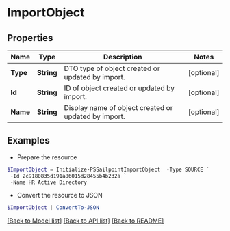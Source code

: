 # ImportObject
## Properties

Name | Type | Description | Notes
------------ | ------------- | ------------- | -------------
**Type** | **String** | DTO type of object created or updated by import. | [optional] 
**Id** | **String** | ID of object created or updated by import. | [optional] 
**Name** | **String** | Display name of object created or updated by import. | [optional] 

## Examples

- Prepare the resource
```powershell
$ImportObject = Initialize-PSSailpointImportObject  -Type SOURCE `
 -Id 2c9180835d191a86015d28455b4b232a `
 -Name HR Active Directory
```

- Convert the resource to JSON
```powershell
$ImportObject | ConvertTo-JSON
```

[[Back to Model list]](../README.md#documentation-for-models) [[Back to API list]](../README.md#documentation-for-api-endpoints) [[Back to README]](../README.md)

